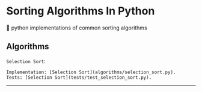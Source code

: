 # Sorting Algorithms In Python
:snake: python implementations of common sorting algorithms

## Algorithms

`Selection Sort`:

    Implementation: [Selection Sort](algorithms/selection_sort.py).
    Tests: [Selection Sort](tests/test_selection_sort.py).

-----


